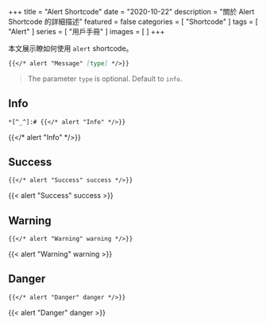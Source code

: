 +++
title = "Alert Shortcode"
date = "2020-10-22"
description = "關於 Alert Shortcode 的詳細描述"
featured = false
categories = [
  "Shortcode"
]
tags = [
  "Alert"
]
series = [
  "用戶手冊"
]
images = [
]
+++

本文展示瞭如何使用 `alert` shortcode。
<!--more-->

```markdown
{{</* alert "Message" [type] */>}}
```

> The parameter `type` is optional. Default to `info`.

## Info

```markdown
*[^_^]:# {{</* alert "Info" */>}}
```

{{</* alert "Info" */>}}

## Success

```markdown
{{</* alert "Success" success */>}}
```

{{< alert "Success" success >}}

## Warning

```markdown
{{</* alert "Warning" warning */>}}
```

{{< alert "Warning" warning >}}

## Danger

```markdown
{{</* alert "Danger" danger */>}}
```

{{< alert "Danger" danger >}}

